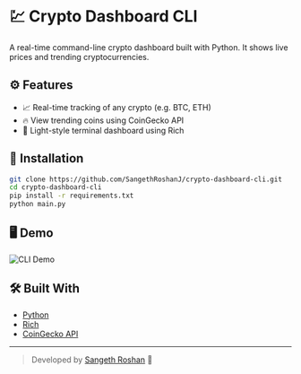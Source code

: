 # 💹 Crypto Dashboard CLI

A real-time command-line crypto dashboard built with Python. It shows live prices and trending cryptocurrencies.

## ⚙️ Features
- 📈 Real-time tracking of any crypto (e.g. BTC, ETH)
- 🔥 View trending coins using CoinGecko API
- 🎨 Light-style terminal dashboard using Rich

## 🚀 Installation

```bash
git clone https://github.com/SangethRoshanJ/crypto-dashboard-cli.git
cd crypto-dashboard-cli
pip install -r requirements.txt
python main.py
```

## 🖥 Demo

![CLI Demo](demo.gif)

## 🛠 Built With

- [Python](https://www.python.org/)
- [Rich](https://github.com/Textualize/rich)
- [CoinGecko API](https://www.coingecko.com/en/api)

---

> Developed by [Sangeth Roshan](https://github.com/SangethRoshanJ) 🚀